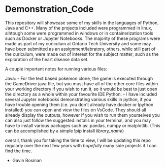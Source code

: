# Demonstration_Code
This repository will showcase some of my skills in the languages of Python, Java and C++.
Many of the projects included were programmed in linux, alhtough some were programmed in windows or in 
containerization tools such as Docker or Jupyter Notebooks. The majority of these programs were made as part
of my curiculum at Ontario Tech University and some may have been submitted as an assignment/labratory, others, 
while still part of the curiculum, were made out of interest for the subject matter; such as the exploration of 
the heart disease data set.

A couple important notes for running various files:

Java:
	- For the text based pokemon clone, the game is executed through the GameDriver java file, but you must have
	all of the other core files within your working directory if you wish to run it, so it would be best to just
	open the directory as a whole within your favourite IDE
Python:
	- I have included several Jupyter notebooks demonstrating various skills in python, if you have trouble 
	opening them (i.e. you don't already have docker or Ipython installed) you can open and view the files on
	VsCode. They should all already display the outputs, however if you wish to run them yourselves you can also
	just follow the suggested installs in your terminal, and you may have to install various packages such as:
	pandas, numpy or matplotlib. (This can be accomplished by a simple !pip install *library_name*)

overall, thank you for taking the time to view, I will be updating this repo regularly over the next few years with 
*hopefully* many side projects if I can find the time.
- Gavin Bosman
	
